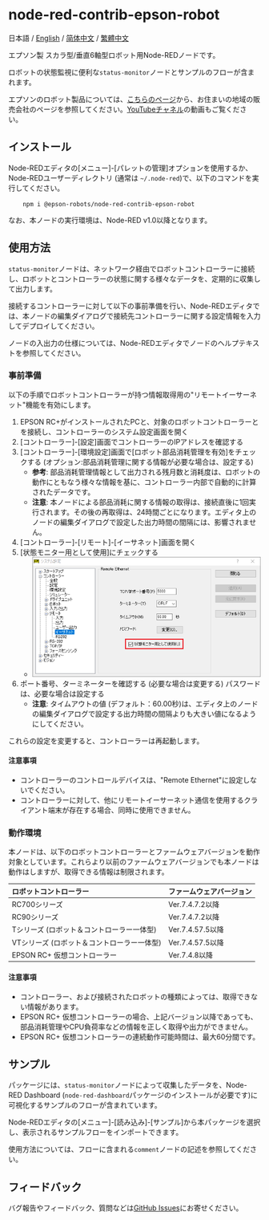 # node-red-contrib-epson-robot

日本語 / [English](./README.md) / [简体中文](./README_zh-CN.md) / [繁體中文](./README_zh-TW.md)

エプソン製 スカラ型/垂直6軸型ロボット用Node-REDノードです。

ロボットの状態監視に便利な`status-monitor`ノードとサンプルのフローが含まれます。

エプソンのロボット製品については、[こちらのページ](https://global.epson.com/products/robots/)から、お住まいの地域の販売会社のページを参照してください。[YouTubeチャネル](https://www.youtube.com/channel/UCmgC2Kabv6p5ioMPH71U0PQ/)の動画もご覧ください。

## インストール

Node-REDエディタの[メニュー]-[パレットの管理]オプションを使用するか、Node-REDユーザーディレクトリ (通常は `~/.node-red`)で、以下のコマンドを実行してください。

        npm i @epson-robots/node-red-contrib-epson-robot

なお、本ノードの実行環境は、Node-RED v1.0以降となります。

## 使用方法

`status-monitor`ノードは、ネットワーク経由でロボットコントローラーに接続し、ロボットとコントローラーの状態に関する様々なデータを、定期的に収集して出力します。

接続するコントローラーに対して以下の事前準備を行い、Node-REDエディタでは、本ノードの編集ダイアログで接続先コントローラーに関する設定情報を入力してデプロイしてください。

ノードの入出力の仕様については、Node-REDエディタでノードのヘルプテキストを参照してください。

### 事前準備

以下の手順でロボットコントローラーが持つ情報取得用の"リモートイーサーネット"機能を有効にします。

1. EPSON RC+がインストールされたPCと、対象のロボットコントローラーとを接続し、コントローラーのシステム設定画面を開く
1. [コントローラー]-[設定]画面でコントローラーのIPアドレスを確認する
1. [コントローラー]-[環境設定]画面で[ロボット部品消耗管理を有効]をチェックする (オプション:部品消耗管理に関する情報が必要な場合は、設定する)
    * **参考**: 部品消耗管理情報として出力される残月数と消耗度は、ロボットの動作にともなう様々な情報を基に、コントローラー内部で自動的に計算されたデータです。
    * **注意**: 本ノードによる部品消耗に関する情報の取得は、接続直後に1回実行されます。その後の再取得は、24時間ごとになります。エディタ上のノードの編集ダイアログで設定した出力時間の間隔には、影響されません。
1. [コントローラー]-[リモート]-[イーサネット]画面を開く
1. [状態モニター用として使用]にチェックする
    * ![状態モニター用として使用](./img/RC+_SystemConfiguration_RemoteEthernet_ja.png)
1. ポート番号、ターミネーターを確認する (必要な場合は変更する) パスワードは、必要な場合は設定する
    * **注意**: タイムアウトの値 (デフォルト：60.00秒)は、エディタ上のノードの編集ダイアログで設定する出力時間の間隔よりも大きい値になるようにしてください。

これらの設定を変更すると、コントローラーは再起動します。

#### 注意事項

* コントローラーのコントロールデバイスは、"Remote Ethernet"に設定しないでください。
* コントローラーに対して、他にリモートイーサーネット通信を使用するクライアント端末が存在する場合、同時に使用できません。

### 動作環境

本ノードは、以下のロボットコントローラーとファームウェアバージョンを動作対象としています。これらより以前のファームウェアバージョンでも本ノードは動作はしますが、取得できる情報は制限されます。

|ロボットコントローラー|ファームウェアバージョン|
|:--|:--|
|RC700シリーズ|Ver.7.4.7.2以降|
|RC90シリーズ|Ver.7.4.7.2以降|
|Tシリーズ (ロボット＆コントローラー一体型)|Ver.7.4.57.5以降|
|VTシリーズ (ロボット＆コントローラー一体型)|Ver.7.4.57.5以降|
|EPSON RC+ 仮想コントローラー|Ver.7.4.8以降|

#### 注意事項

* コントローラー、および接続されたロボットの種類によっては、取得できない情報があります。
* EPSON RC+ 仮想コントローラーの場合、上記バージョン以降であっても、部品消耗管理やCPU負荷率などの情報を正しく取得や出力ができません。
* EPSON RC+ 仮想コントローラーの連続動作可能時間は、最大60分間です。

## サンプル

パッケージには、`status-monitor`ノードによって収集したデータを、Node-RED Dashboard (`node-red-dashboard`パッケージのインストールが必要です)に可視化するサンプルのフローが含まれています。

Node-REDエディタの[メニュー]-[読み込み]-[サンプル]から本パッケージを選択し、表示されるサンプルフローをインポートできます。

使用方法については、フローに含まれる`comment`ノードの記述を参照してください。

## フィードバック

バグ報告やフィードバック、質問などは[GitHub Issues](https://github.com/Epson-Robots/node-red-contrib-epson-robot/issues)にお寄せください。